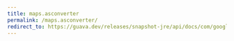 ```yaml
---
title: maps.asconverter
permalink: /maps.asconverter/
redirect_to: https://guava.dev/releases/snapshot-jre/api/docs/com/google/common/collect/Maps.html#asConverter-com.google.common.collect.BiMap-
---
```

